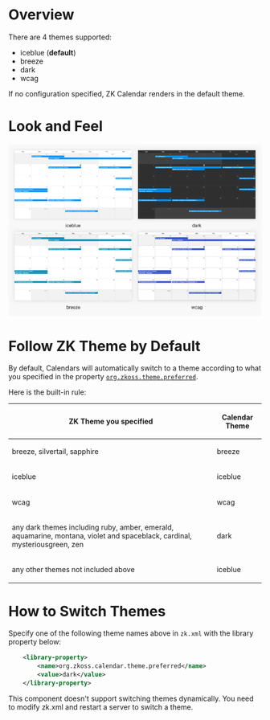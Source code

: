 # Overview

There are 4 themes supported:

- iceblue (**default**)
- breeze
- dark
- wcag

If no configuration specified, ZK Calendar renders in the default theme.

# Look and Feel

![](/zk_calendar_essentials/images/Zk_calendar3_themes.png)

# Follow ZK Theme by Default

By default, Calendars will automatically switch to a theme according to
what you specified in the property [
`org.zkoss.theme.preferred`](ZK_Developer's_Reference/theming_and_styling/Switching_Themes).

Here is the built-in rule:

<table>
<thead>
<tr class="header">
<th><center>
<p>ZK Theme you specified</p>
</center></th>
<th><center>
<p>Calendar Theme</p>
</center></th>
</tr>
</thead>
<tbody>
<tr class="odd">
<td><p>breeze, silvertail, sapphire</p></td>
<td><p>breeze</p></td>
</tr>
<tr class="even">
<td><p>iceblue</p></td>
<td><p>iceblue</p></td>
</tr>
<tr class="odd">
<td><p>wcag</p></td>
<td><p>wcag</p></td>
</tr>
<tr class="even">
<td><p>any dark themes including ruby, amber, emerald, aquamarine,
montana, violet and spaceblack, cardinal, mysteriousgreen, zen</p></td>
<td><p>dark</p></td>
</tr>
<tr class="odd">
<td><p>any other themes not included above</p></td>
<td><p>iceblue</p></td>
</tr>
</tbody>
</table>

# How to Switch Themes

Specify one of the following theme names above in `zk.xml` with the
library property below:

```xml
    <library-property>
        <name>org.zkoss.calendar.theme.preferred</name>
        <value>dark</value>
    </library-property>
```

This component doesn't support switching themes dynamically. You need to
modify zk.xml and restart a server to switch a theme.
